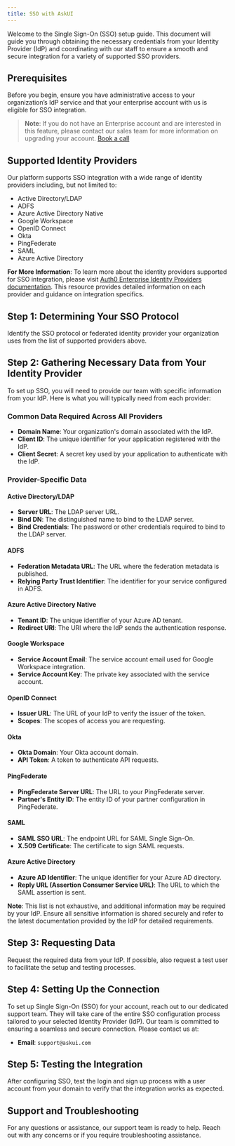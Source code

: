 ```yaml
---
title: SSO with AskUI
---
```


Welcome to the Single Sign-On (SSO) setup guide. This document will guide you through obtaining the necessary credentials from your Identity Provider (IdP) and coordinating with our staff to ensure a smooth and secure integration for a variety of supported SSO providers.

## Prerequisites

Before you begin, ensure you have administrative access to your organization’s IdP service and that your enterprise account with us is eligible for SSO integration.

> **Note**: If you do not have an Enterprise account and are interested in this feature, please contact our sales team for more information on upgrading your account.
> [Book a call](https://calendly.com/d/3m3-myw-9z7/on-enterprise-interest)

## Supported Identity Providers

Our platform supports SSO integration with a wide range of identity providers including, but not limited to:

- Active Directory/LDAP
- ADFS
- Azure Active Directory Native
- Google Workspace
- OpenID Connect
- Okta
- PingFederate
- SAML
- Azure Active Directory

**For More Information**: To learn more about the identity providers supported for SSO integration, please visit [Auth0 Enterprise Identity Providers documentation](https://auth0.com/docs/authenticate/identity-providers/enterprise-identity-providers). This resource provides detailed information on each provider and guidance on integration specifics.

## Step 1: Determining Your SSO Protocol

Identify the SSO protocol or federated identity provider your organization uses from the list of supported providers above.

## Step 2: Gathering Necessary Data from Your Identity Provider

To set up SSO, you will need to provide our team with specific information from your IdP. Here is what you will typically need from each provider:

### Common Data Required Across All Providers
- **Domain Name**: Your organization's domain associated with the IdP.
- **Client ID**: The unique identifier for your application registered with the IdP.
- **Client Secret**: A secret key used by your application to authenticate with the IdP.

### Provider-Specific Data

#### Active Directory/LDAP
- **Server URL**: The LDAP server URL.
- **Bind DN**: The distinguished name to bind to the LDAP server.
- **Bind Credentials**: The password or other credentials required to bind to the LDAP server.

#### ADFS
- **Federation Metadata URL**: The URL where the federation metadata is published.
- **Relying Party Trust Identifier**: The identifier for your service configured in ADFS.

#### Azure Active Directory Native
- **Tenant ID**: The unique identifier of your Azure AD tenant.
- **Redirect URI**: The URI where the IdP sends the authentication response.

#### Google Workspace
- **Service Account Email**: The service account email used for Google Workspace integration.
- **Service Account Key**: The private key associated with the service account.

#### OpenID Connect
- **Issuer URL**: The URL of your IdP to verify the issuer of the token.
- **Scopes**: The scopes of access you are requesting.

#### Okta
- **Okta Domain**: Your Okta account domain.
- **API Token**: A token to authenticate API requests.

#### PingFederate
- **PingFederate Server URL**: The URL to your PingFederate server.
- **Partner's Entity ID**: The entity ID of your partner configuration in PingFederate.

#### SAML
- **SAML SSO URL**: The endpoint URL for SAML Single Sign-On.
- **X.509 Certificate**: The certificate to sign SAML requests.

#### Azure Active Directory
- **Azure AD Identifier**: The unique identifier for your Azure AD directory.
- **Reply URL (Assertion Consumer Service URL)**: The URL to which the SAML assertion is sent.

**Note**: This list is not exhaustive, and additional information may be required by your IdP. Ensure all sensitive information is shared securely and refer to the latest documentation provided by the IdP for detailed requirements.

## Step 3: Requesting Data

Request the required data from your IdP. If possible, also request a test user to facilitate the setup and testing processes.

## Step 4: Setting Up the Connection

To set up Single Sign-On (SSO) for your account, reach out to our dedicated support team. They will take care of the entire SSO configuration process tailored to your selected Identity Provider (IdP). Our team is committed to ensuring a seamless and secure connection. Please contact us at:

- **Email**: `support@askui.com`

## Step 5: Testing the Integration

After configuring SSO, test the login and sign up process with a user account from your domain to verify that the integration works as expected.

## Support and Troubleshooting

For any questions or assistance, our support team is ready to help. Reach out with any concerns or if you require troubleshooting assistance.
